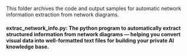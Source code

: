 This folder archives the code and output samples for automatic network information extraction from network diagrams. 

#### extrac_network_info.py: The python program to  automatically extract structured information from network diagrams — helping you convert visual data into well-formatted text files for building your private AI knowledge base.
#### 
